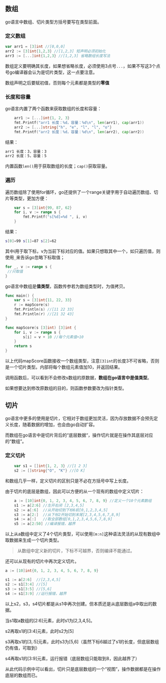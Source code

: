 
## 数组

go语言中数组、切片类型方括号要写在类型前面。

### 定义数组

```go
var arr1 = [3]int //[0,0,0]
arr2 := [3]int{1,2,3} //[1,2,3] 短声明必须初始化
arr3 := [...]int{1,2,3} //[1,2,3] 省略数组长度写法
```

数组定义要明确其长度，如果想省略长度，必须使用3点号`...`，如果不写这3个点号go编译器会认为是切片类型，这一点要注意。

数组声明之后要赋初值，否则每个元素都是类型的**零值**

### 长度和容量

go语言内置了两个函数来获取数组的长度和容量：

```go
    arr1 := [...]int{1, 2, 3}
    fmt.Printf("arr1 长度：%d，容量：%d\n", len(arr1), cap(arr1))
    arr2 := [...]string{"h", "e", "l", "l", "o"}
    fmt.Printf("arr2 长度：%d，容量：%d\n", len(arr2), cap(arr2))
```
结果：
```bash
arr1 长度：3，容量：3
arr2 长度：5，容量：5
```

内置函数`len()`用于获取数组的长度；`cap()`获取容量。

### 遍历

遍历数组除了使用for循环，go还提供了一个range关键字用于自动遍历数组、切片等类型，更加方便：

```go
    var s = [3]int{99, 87, 62}
    for i, v := range s {
        fmt.Printf("s[%d]=%d ", i, v)
    }
```
结果：
```bash
s[0]=99 s[1]=87 s[2]=62 
```

其中i用于取下标，v为当前下标对应的值。如果只想取其中一个，如只遍历值，则使用`_`来告诉go忽略下标取值；

```go
for _, v := range s {
 //只取值
}
```

go语言中数组是**值类型**，函数传参若为数组类型时，为值拷贝。

```go
func main() {
    var s = [3]int{11, 22, 33}
    r := mapScore(s)
    fmt.Println(s) //[11 22 33]
    fmt.Println(r) //[21 32 43]
}

func mapScore(s [3]int) [3]int {
    for i, v := range s {
        s[i] = v + 10 //每个元素值+10
    }
    return s
}
```

以上代码mapScore函数接收一个数组类型，注意`[3]int`的长度3不可省略，否则是一个切片类型。内部将每个数组元素值加10，并返回结果。

调用函数后，可以看到不会修改s数组的原数据，**数组在go语言中是值类型**。

如果想要达到修改原数组的目的，则函数参数要改为指针类型。

## 切片

go语言中更多的使用是切片，它相对于数组更加灵活，因为存放数据不会预先定义长度，随着数据的增加，也会由go自动扩容。

而数组在go语言中是切片背后的“底层数据“，操作切片就是在操作其底层对应的“数组”。

### 定义切片

```go
    var s1 = []int{1, 2, 3} //[1 2 3]
    s2 := []string{"O", "K"} //[O K]
```

和数组几乎一样，定义切片的区别只是不必在方括号中写上长度。

由于切片的底层是数组，因此可以方便的从一个现有的数组中定义切片：

```go
	a := [10]int{0, 1, 2, 3, 4, 5, 6, 7, 8, 9} //定义一个10个元素数组
	s1 := a[2:6] //左开右闭 [2,3,4,5]
	s2 := a[:6]  //从开始切到下标6前[0,1,2,3,4,5]
	s3 := a[2:]  //从下标2开始切到末尾[2,3,4,5,6,7,8,9]
	s4 := a[:]   //取全部数组[0,1,2,3,4,5,6,7,8,9]
	s5 := a[2:50] //编译报错，越界
```

以上从a数组中定义了4个切片类型，可以使用`[m:n]`这种语法灵活的从现有数组中取数据来生成一个切片类型。

> 从数组中定义新的切片，下标不可越界，否则编译不能通过。

还可以从现有的切片中再次定义切片。

```go
a := [10]int{0, 1, 2, 3, 4, 5, 6, 7, 8, 9}

s1 := a[2:6]  //[2,3,4,5]
s2 := s1[3:4] //[5]
s3 := s1[3:5] //[5,6]
s4 := s1[3:9] //运行报错，越界
```

以上s2，s3，s4切片都是从s1中再次创建。但本质还是从底层数组a中取出的数据。

当s1取a数组的[2:6]元素，此时s1为[2,3,4,5]。

s2再取s1的[3:4]元素，此时s2为[5]

s3再取s1的[3,:5]元素，此时s3为[5,6]（虽然下标6越过了s1的长度，但底层数组仍有值，可取到）

s4再取s1的[3:9]元素，运行报错（底层数组只能取到8，因此越界了）

从此代码示例中可以看出，切片只是底层数组的一个“视图”，操作数据都是在操作底层的数组而已。

